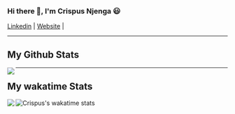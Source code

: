 ### Hi there 👋, I'm Crispus Njenga 😃

[Linkedin](https://www.linkedin.com/in/WilsonKinyua/) |
[Website](crispusnjenga.com) |
<!-- [Twitter](https://twitter.com/_wilsonkinyua) | -->
<!-- <p align="left"> <img src="https://komarev.com/ghpvc/?username=wilsonkinyua&label=Profile%20views&color=0e75b6&style=flat" alt="wilson" /> </p> -->

---

<!-- Full Stack developer & UI/UX Designer based in Nairobi, Kenya. I love solving problems with code. I love clean code and well written code.
- 🌱 If you want to begin the journey of a web/application developer , I would recommend this course on [UDEMY](https://www.udemy.com/course/the-web-developer-bootcamp/)
- 📝 I’m looking to collaborate on Frontend or backend projects.
- 📫 How to reach me: [@developerwilson](https://www.linkedin.com/in/WilsonKinyua/) -->

## My Github Stats

<a href="https://readme-stats-cfgj2cxdy.vercel.app/api?username=crispus-nj&count_private=true&show_icons=true&theme=cobalt">
  <img  align="left" src = "https://github-readme-streak-stats.herokuapp.com/?user=crispus-nj&theme=gotham">
</a>

<!-- [![Crispus's GitHub stats](https://github-readme-stats.vercel.app/api?username=crispus-nj&theme=gotham)](https://github.com/anuraghazra/github-readme-stats) -->

---
## My wakatime Stats

<a href="https://wakatime.com/@crispusnjenga">
  <img  align="left" src = "https://wakatime.com/share/@crispusnjenga/e66736a8-00cc-4a30-8bb3-edc510f9e99c.svg">
</a>

![Crispus's wakatime stats](https://github-readme-stats.vercel.app/api/wakatime?username=crispusnjenga&theme=gotham&layout=compact)
